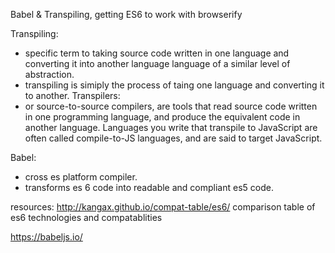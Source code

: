 Babel & Transpiling, getting ES6 to work with browserify


Transpiling: 
- specific term to taking source code written in one language and converting it into another language language of a similar level of abstraction.
- transpiling is simiply the process of taing one language and converting it to another. 
Transpilers:
- or source-to-source compilers, are tools that read source code written in one programming language, and produce the equivalent code in another language. Languages you write that transpile to JavaScript are often called compile-to-JS languages, and are said to target JavaScript.

Babel:
- cross es platform compiler.
- transforms es 6 code into readable and compliant es5 code.


resources:
http://kangax.github.io/compat-table/es6/ comparison table of es6 technologies and compatablities

https://babeljs.io/
